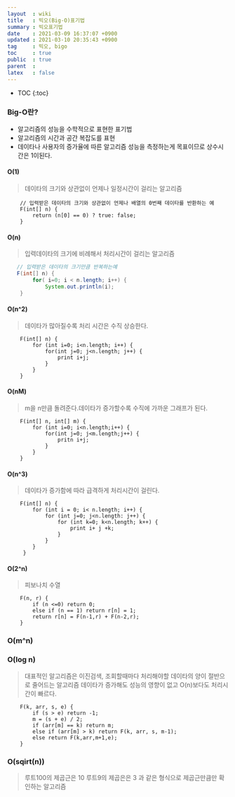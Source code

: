 ```yaml
---
layout  : wiki
title   : 빅오(Big-O)표기법 
summary : 빅오표기법
date    : 2021-03-09 16:37:07 +0900
updated : 2021-03-10 20:35:43 +0900
tag     : 빅오, bigo
toc     : true
public  : true
parent  : 
latex   : false
---
```

* TOC
{:toc}

### Big-O란?
- 알고리즘의 성능을 수학적으로 표현한 표기법
- 알고리즘의 시간과 공간 복잡도를 표현 
- 데이타나 사용자의 증가율에 따른 알고리즘 성능을 측정하는게 목표이므로 상수시간은 1이된다.

#### O(1)
> 데이타의 크기와 상관없이 언제나 일정시간이 걸리는 알고리즘 

```
    // 입력받은 데이타의 크기와 상관없이 언제나 배열의 0번째 데이타를 반환하는 예
    F(int[] n) {
        return (n[0] == 0) ? true: false;
    }
```

#### O(n)
> 입력데이타의 크기에 비례해서 처리시간이 걸리는 알고리즘 

```java
   // 입력받은 데이타의 크기만큼 반복하는예
   F(int[] n) {
        for( i=0; i < n.length; i++) {
            System.out.println(i);
    }
```

#### O(n^2)
> 데이타가 많아질수록 처리 시간은 수직 상승한다.

```
    F(int[] n) {
        for (int i=0; i<n.length; i++) {
            for(int j=0; j<n.length; j++) {
                print i+j;
            }
        }
    }
```

#### O(nM)
> m을 n만큼 돌려준다.데이타가 증가할수록 수직에 가까운 그래프가 된다.
```
    F(int[] n, int[] m) {
        for (int i=0; i<n.length;i++) {
            for(int j=0; j<m.length;j++) {
                pritn i+j;
            }
        }
    }
```

#### O(n^3)
> 데이타가 증가함에 따라 급격하게 처리시간이 걸린다.
``` 
    F(int[] n) {
        for (int i = 0; i< n.length; i++) {
            for (int j=0; j<n.length: j++) {
                for (int k=0; k<n.length; k++) {
                    print i+ j +k;
                }
            }
        }
     }
```

#### O(2^n)
> 피보나치 수열 

```
    F(n, r) {
        if (n <=0) return 0;
        else if (n == 1) return r[n] = 1;
        return r[n] = F(n-1,r) + F(n-2,r);
    }
```

### O(m^n)

### O(log n)
> 대표적인 알고리즘은 이진검색, 조회할때마다 처리해야할 데이타의 양이 절반으로 줄어드는 알고리즘
> 데이타가 증가해도 성능의 영향이 없고 O(n)보다도 처리시간이 빠르다.
```
    F(k, arr, s, e) {
        if (s > e) return -1;
        m = (s + e) / 2;
        if (arr[m] == k) return m;
        else if (arr[m] > k) return F(k, arr, s, m-1);
        else return F(k,arr,m+1,e);
    }
```

### O(sqirt(n))
> 루트100의 제곱근은 10 루트9의 제곱은은 3 과 같은 형식으로 제곱근만큼만 확인하는 알고리즘 







